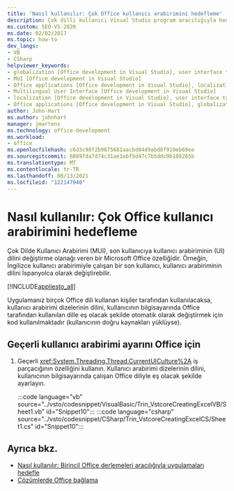 ```yaml
---
title: 'Nasıl kullanılır: Çok Office kullanıcı arabirimini hedefleme'
description: Çok dilli kullanıcı Visual Studio program aracılığıyla hedefleyebilirsiniz Microsoft Office nasıl kullanabileceğinizi öğrenin.
ms.custom: SEO-VS-2020
ms.date: 02/02/2017
ms.topic: how-to
dev_langs:
- VB
- CSharp
helpviewer_keywords:
- globalization [Office development in Visual Studio], user interface targeting
- MUI [Office development in Visual Studio]
- Office applications [Office development in Visual Studio], localization
- Multilingual User Interface [Office development in Visual Studio]
- localization [Office development in Visual Studio], user interface targeting
- Office applications [Office development in Visual Studio], globalization
author: John-Hart
ms.author: johnhart
manager: jmartens
ms.technology: office-development
ms.workload:
- office
ms.openlocfilehash: c6d3c98f2b9675681aacbd84d9abd8f919eb69ee
ms.sourcegitcommit: 68897da7d74c31ae1ebf5d47c7b5ddc9b108265b
ms.translationtype: MT
ms.contentlocale: tr-TR
ms.lasthandoff: 08/13/2021
ms.locfileid: "122147940"
---
```

# <a name="how-to-target-the-office-multilingual-user-interface"></a>Nasıl kullanılır: Çok Office kullanıcı arabirimini hedefleme
  Çok Dilde Kullanıcı Arabirimi (MUI), son kullanıcıya kullanıcı arabiriminin (UI) dilini değiştirme olanağı veren bir Microsoft Office özelliğidir. Örneğin, İngilizce kullanıcı arabirimiyle çalışan bir son kullanıcı, kullanıcı arabiriminin dilini İspanyolca olarak değiştirebilir.

 [!INCLUDE[appliesto_all](../vsto/includes/appliesto-all-md.md)]

 Uygulamanız birçok Office dili kullanan kişiler tarafından kullanılacaksa, kullanıcı arabirimi dizelerinin dilini, kullanıcının bilgisayarında Office tarafından kullanılan dille eş olacak şekilde otomatik olarak değiştirmek için kod kullanılmaktadır (kullanıcının doğru kaynakları yüklüyse).

## <a name="to-check-the-current-office-ui-setting"></a>Geçerli kullanıcı arabirimi ayarını Office için

1. Geçerli <xref:System.Threading.Thread.CurrentUICulture%2A> iş parçacığının özelliğini kullanın. Kullanıcı arabirimi dizelerinin dilini, kullanıcının bilgisayarında çalışan Office diliyle eş olacak şekilde ayarlayın.

     :::code language="vb" source="../vsto/codesnippet/VisualBasic/Trin_VstcoreCreatingExcelVB/Sheet1.vb" id="Snippet10":::
     :::code language="csharp" source="../vsto/codesnippet/CSharp/Trin_VstcoreCreatingExcelCS/Sheet1.cs" id="Snippet10":::

## <a name="see-also"></a>Ayrıca bkz.
- [Nasıl kullanılır: Birincil Office derlemeleri aracılığıyla uygulamaları hedefle](../vsto/how-to-target-office-applications-through-primary-interop-assemblies.md)
- [Çözümlerde Office bağlama](../vsto/late-binding-in-office-solutions.md)
